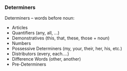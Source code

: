### Determiners

Determiners – words before noun:

- Articles
- Quantifiers (any, all, ...)
- Demonstratives (this, that, these, those + noun)
- Numbers
- Possessive Determiners  (my, your, their, her, his, etc.)
- Distributors  (every, each....)
- Difference Words  (other, another)
- Pre-Determiners

